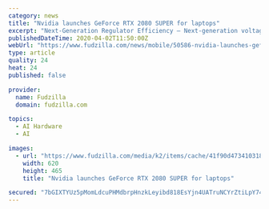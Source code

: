 ```yaml
---
category: news
title: "Nvidia launches GeForce RTX 2080 SUPER for laptops"
excerpt: "Next-Generation Regulator Efficiency — Next-generation voltage regulators help optimize system design so the GPU runs more efficiently while delivering higher overall performance. Deep Learning Super Sampling 2.0 — Powered by dedicated AI processors on RTX GPUs called Tensor Cores, DLSS 2.0 is an improved deep learning neural network that ..."
publishedDateTime: 2020-04-02T11:50:00Z
webUrl: "https://www.fudzilla.com/news/mobile/50586-nvidia-launches-geforce-rtx-2080-super-for-laptops"
type: article
quality: 24
heat: 24
published: false

provider:
  name: Fudzilla
  domain: fudzilla.com

topics:
  - AI Hardware
  - AI

images:
  - url: "https://www.fudzilla.com/media/k2/items/cache/41f90d47341031895dba02abf8e05431_L.jpg"
    width: 620
    height: 465
    title: "Nvidia launches GeForce RTX 2080 SUPER for laptops"

secured: "7bGIXTYUz5pMomLdcuPHMdbrpHnzkLeyibd818EsYjn4UATruNCYrZtiLpY74DaxjzmmnzOl+dYZPmIXf51rrhPnp8OLdoAsUoTvgyj2W3TGPzA29ie+wqRSW5X661LFTL9bil8cyWRqDJgqolnkFtmhotw3crg5baZnuB3f3Sw2NBUOe8xdR1wxUwb/QAK7aRG/eUtRdGnRJVRAVDS66kxeZwzJdtRCg5UWuWTwbHKEzOoohA27P7HukWyV1yPyrrKMdtiJH8A7gXEGsz/0v0Gmd0Ufll/7cp1SGPwMqdBdGpeW43BudWf6aQDv8jsu;pkmIi85tef1jtCJlFm4q+w=="
---
```



